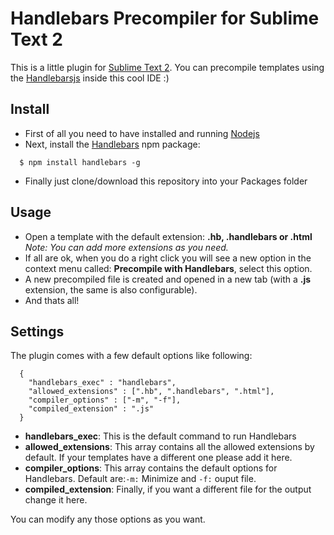 Handlebars Precompiler for Sublime Text 2
==========================

This is a little plugin for [Sublime Text 2](http://www.sublimetext.com/2). You can precompile templates using the [Handlebarsjs](http://handlebarsjs.com/) inside this cool IDE :)

## Install

* First of all you need to have installed and running [Nodejs](http://nodejs.org/download/)
* Next, install the [Handlebars](http://handlebarsjs.com/precompilation.html) npm package:

```
  $ npm install handlebars -g
```

* Finally just clone/download this repository into your Packages folder

## Usage

* Open a template with the default extension: **.hb, .handlebars or .html** *Note: You can add more extensions as you need.*
* If all are ok, when you do a right click you will see a new option in the context menu called: **Precompile with Handlebars**, select this option.
* A new precompiled file is created and opened in a new tab (with a **.js** extension, the same is also configurable).
* And thats all!

## Settings

The plugin comes with a few default options like following:

```
  {
  	"handlebars_exec" : "handlebars",
  	"allowed_extensions" : [".hb", ".handlebars", ".html"],
  	"compiler_options" : ["-m", "-f"],
  	"compiled_extension" : ".js"
  }
```

* **handlebars_exec**: This is the default command to run Handlebars
* **allowed_extensions**: This array contains all the allowed extensions by default. If your templates have a different one please add it here.
* **compiler_options**: This array contains the default options for Handlebars. Default are:```-m:``` Minimize and ```-f:``` ouput file.
* **compiled_extension**: Finally, if you want a different file for the output change it here.

You can modify any those options as you want.